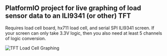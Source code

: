 ## PlatformIO project for live graphing of load sensor data to an ILI9341 (or other) TFT
Requires load cell board, hx711 load cell, and serial SPI ILI9341 screen.  If your screen can only take 3.3V logic, then you also need at least 5 channels of logic conversion.

![TFT Load Cell Graphing](https://github.com/Photonsters/Print-Load-Sensor/blob/main/ForceSensorGraph/test/Breadboard.jpeg)
